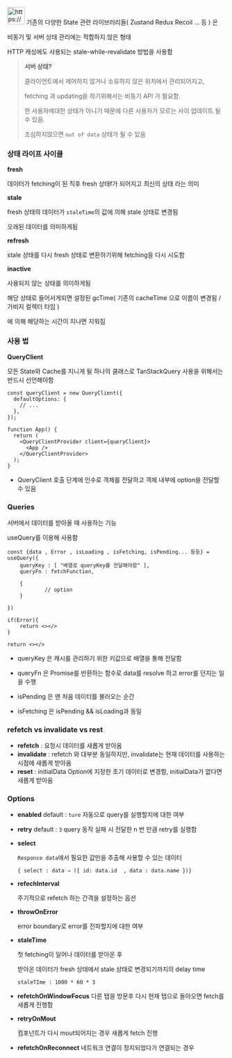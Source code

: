 <aside>
<img src="https://prod-files-secure.s3.us-west-2.amazonaws.com/99dcefe2-cfc3-4664-9694-26b02e6fe5e1/161418cc-261e-48fa-a855-1b09888f1698/React-Query-Logo.png" alt="https://prod-files-secure.s3.us-west-2.amazonaws.com/99dcefe2-cfc3-4664-9694-26b02e6fe5e1/161418cc-261e-48fa-a855-1b09888f1698/React-Query-Logo.png" width="40px" /> 기존의 다양한 State 관련 라이브러리들( Zustand Redux Recoil … 등 ) 은

비동기 및 서버 상태 관리에는 적합하지 않은 형태

</aside>

HTTP 캐싱에도 사용되는 stale-while-revalidate 방법을 사용함

> **서버 상태?**
>
> 클라이언트에서 제어하지 않거나 소유하지 않은 위치에서 관리되어지고,
>
> fetching 과 updating을 하기위해서는 비동기 API 가 필요함.
>
> 한 사용자에대한 상태가 아니기 때문에 다른 사용자가 모르는 사이 업데이트 될 수 있음.
>
> 조심하지않으면 `out of data` 상태가 될 수 있음

### 상태 라이프 사이클

**fresh**

데이터가 fetching이 된 직후 fresh 상태f가 되어지고 최신의 상태 라는 의미

**stale**

fresh 상태의 데이터가 `staleTime`의 값에 의해 stale 상태로 변경됨

오래된 데이터를 의미하게됨

**refresh**

stale 상태를 다시 fresh 상태로 변환하기위해 fetching을 다시 시도함

**inactive**

사용되지 않는 상태를 의미하게됨

해당 상태로 들어서게되면 설정된 gcTime( 기존의 cacheTime 으로 이름이 변경됨 / 가비지 컬렉터 타임 )

에 의해 해당하는 시간이 지나면 지워짐

### 사용 법

**QueryClient**

모든 State와 Cache를 지니게 될 하나의 클래스로 TanStackQuery 사용을 위해서는 반드시 선언해야함

```tsx
const queryClient = new QueryClient({
  defaultOptions: {
    // ...
  },
});

function App() {
  return (
    <QueryClientProvider client={queryClient}>
      <App />
    </QueryClientProvider>
  );
}
```

- QueryClient 호출 단계에 인수로 객체를 전달하고 객체 내부에 option을 전달할 수 있음

### **Queries**

서버에서 데이터를 받아올 때 사용하는 기능

useQuery를 이용해 사용함

```tsx
const {data , Error , isLoading , isFetching, isPending... 등등} = useQuery({
	queryKey : [ "배열로 queryKey를 전달해야함" ],
	queryFn : fetchFunction,

	{
			// option
	}

})

if(Error){
	return <></>
}

return <></>
```

- queryKey 은 캐시를 관리하기 위한 키값으로 배열을 통해 전달함
- queryFn 은 Promise를 반환하는 함수로 data를 resolve 하고 error를 던지는 일을 수행

- isPending 은 맨 처음 데이터를 불러오는 순간
- isFetching 은 isPending && isLoading과 동일

### refetch vs invalidate vs rest

- **refetch** : 요청시 데이터를 새롭게 받아옴
- **invalidate** : refetch 와 대부분 동일하지만, invalidate는 현재 데이터를 사용하는 시점에 새롭게 받아옴
- **reset** : initialData Option에 지정한 초기 데이터로 변경함, initialData가 없다면 새롭게 받아옴

### Options

- **enabled**
  default : `ture`
  자동으로 query를 실행할지에 대한 여부
- **retry**
  default : `3`
  query 동작 실패 시 전달한 n 번 만큼 retry를 실행함
- **select**

  `Responce data`에서 필요한 값만을 추출해 사용할 수 있는 데이터

  `{ select : data ⇒ ({ id: data.id  , data : data.name })}`

- **refechInterval**

  주기적으로 refetch 하는 간격을 설정하는 옵션

- **throwOnError**

  error boundary로 error를 전파할지에 대한 여부

- **staleTime**

  첫 fetching이 일어나 데이터를 받아온 후

  받아온 데이터가 fresh 상태에서 stale 상태로 변경되기까지의 delay time

  `staleTIme : 1000 * 60 * 3`

- **refetchOnWindowFocus**
  다른 탭을 방문후 다시 현재 탭으로 돌아오면 fetch를 새롭게 진행함
- **retryOnMout**

  컴포넌트가 다시 mout되어지는 경우 새롭게 fetch 진행

- **refetchOnReconnect**
  네트워크 연결이 정지되었다가 연결되는 경우
